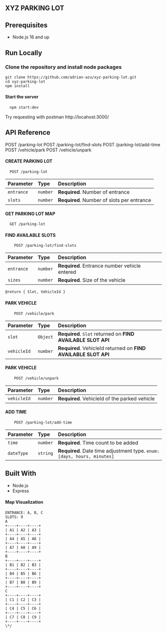 ## XYZ PARKING LOT

## Prerequisites

- Node.js 16 and up

## Run Locally

### Clone the repository and install node packages

```
git clone https://github.com/adrian-azu/xyz-parking-lot.git
cd xyz-parking-lot
npm install
```

#### Start the server

```bash
  npm start:dev
```

Try requesting with postman http://locahost:3000/

## API Reference

POST /parking-lot
POST /parking-lot/find-slots
POST /parking-lot/add-time
POST /vehicle/park
POST /vehicle/unpark

#### CREATE PARKING LOT

```http
  POST /parking-lot
```

| Parameter  | Type     | Description                                |
| :--------- | :------- | :----------------------------------------- |
| `entrance` | `number` | **Required**. Number of entrance           |
| `slots`    | `number` | **Required**. Number of slots per entrance |

#### GET PARKING LOT MAP

```http
  GET /parking-lot
```

#### FIND AVAILABLE SLOTS

```http
    POST /parking-lot/find-slots
```

| Parameter  | Type     | Description                                   |
| :--------- | :------- | :-------------------------------------------- |
| `entrance` | `number` | **Required**. Entrance number vehicle entered |
| `sizes`    | `number` | **Required**. Size of the vehicle             |

`@return { Slot, VehicleId }`

#### PARK VEHICLE

```http
    POST /vehicle/park
```

| Parameter   | Type     | Description                                                     |
| :---------- | :------- | :-------------------------------------------------------------- |
| `slot`      | `Object` | **Required**. `Slot` returned on **FIND AVAILABLE SLOT API**    |
| `vehicleId` | `number` | **Required**. VehicleId returned on **FIND AVAILABLE SLOT API** |

#### PARK VEHICLE

```http
    POST /vehicle/unpark
```

| Parameter   | Type     | Description                                   |
| :---------- | :------- | :-------------------------------------------- |
| `vehicleId` | `number` | **Required**. VehicleId of the parked vehicle |

#### ADD TIME

```http
    POST /parking-lot/add-time
```

| Parameter  | Type     | Description                                                             |
| :--------- | :------- | :---------------------------------------------------------------------- |
| `time`     | `number` | **Required**. Time count to be added                                    |
| `dateType` | `string` | **Required**. Date time adjustment type. `enum: [days, hours, minutes]` |

## Built With

- Node.js
- Express

#### Map Visualization

```
ENTRANCE: A, B, C
SLOTS: 9
A
+----+----+----+
| A1 | A2 | A3 |
+----+----+----+
| A4 | A5 | A6 |
+----+----+----+
| A7 | A8 | A9 |
+----+----+----+
B
+----+----+----+
| B1 | B2 | B3 |
+----+----+----+
| B4 | B5 | B6 |
+----+----+----+
| B7 | B8 | B9 |
+----+----+----+
C
+----+----+----+
| C1 | C2 | C3 |
+----+----+----+
| C4 | C5 | C6 |
+----+----+----+
| C7 | C8 | C9 |
+----+----+----+
\*/
```
